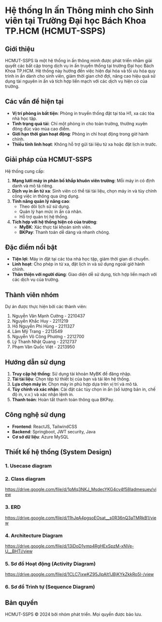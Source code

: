 # Hệ thống In ấn Thông minh cho Sinh viên tại Trường Đại học Bách Khoa TP.HCM (HCMUT-SSPS)

## Giới thiệu
HCMUT-SSPS là một hệ thống in ấn thông minh được phát triển nhằm giải quyết các bất cập trong dịch vụ in ấn truyền thống tại trường Đại học Bách Khoa TP.HCM. Hệ thống này hướng đến việc hiện đại hóa và tối ưu hóa quy trình in ấn dành cho sinh viên, giảm thời gian chờ đợi, nâng cao hiệu quả sử dụng tài nguyên in ấn và tích hợp liền mạch với các dịch vụ hiện có của trường.

## Các vấn đề hiện tại
- **Vị trí phòng in bất tiện**: Phòng in truyền thống đặt tại tòa H1, xa các tòa nhà học tập.
- **Tình trạng quá tải**: Chỉ một phòng in cho toàn trường, thường xuyên đông đúc vào mùa cao điểm.
- **Giới hạn thời gian hoạt động**: Phòng in chỉ hoạt động trong giờ hành chính.
- **Thiếu tính linh hoạt**: Không hỗ trợ gửi tài liệu từ xa hoặc đặt lịch in trước.

## Giải pháp của HCMUT-SSPS
Hệ thống cung cấp:
1. **Mạng lưới máy in phân bố khắp khuôn viên trường**: Mỗi máy in có định danh và mô tả riêng.
2. **Dịch vụ in ấn từ xa**: Sinh viên có thể tải tài liệu, chọn máy in và tùy chỉnh công việc in thông qua ứng dụng.
3. **Tính năng quản lý nâng cao**:
   - Theo dõi lịch sử sử dụng.
   - Quản lý hạn mức in ấn cá nhân.
   - Hỗ trợ quản trị hệ thống.
4. **Tích hợp với hệ thống hiện có của trường**:
   - **MyBK**: Xác thực tài khoản sinh viên.
   - **BKPay**: Thanh toán dễ dàng và nhanh chóng.

## Đặc điểm nổi bật
- **Tiện lợi**: Máy in đặt tại các tòa nhà học tập, giảm thời gian di chuyển.
- **Linh hoạt**: Cho phép in từ xa, đặt lịch in và sử dụng ngoài giờ hành chính.
- **Thân thiện với người dùng**: Giao diện dễ sử dụng, tích hợp liền mạch với các dịch vụ của trường.

## Thành viên nhóm
Dự án được thực hiện bởi các thành viên:
1. Nguyễn Văn Mạnh Cường - 2210437
2. Nguyễn Khắc Huy - 2211219
3. Hồ Nguyễn Phi Hùng - 2211327
4. Lâm Mỹ Trang - 2213549
5. Nguyễn Võ Công Phương - 2212700
6. Lý Thanh Nhật Quang - 2212737
7. Phạm Văn Quốc Việt - 2213950

## Hướng dẫn sử dụng
1. **Truy cập hệ thống**: Sử dụng tài khoản MyBK để đăng nhập.
2. **Tải tài liệu**: Chọn tệp từ thiết bị của bạn và tải lên hệ thống.
3. **Lựa chọn máy in**: Chọn máy in phù hợp dựa trên vị trí và mô tả.
4. **Tùy chỉnh và xác nhận**: Cài đặt các tùy chọn in ấn (số lượng bản in, chế độ in, v.v.) và xác nhận lệnh in.
5. **Thanh toán**: Hoàn tất thanh toán thông qua BKPay.

## Công nghệ sử dụng
- **Frontend**: ReactJS, TailwindCSS
- **Backend**: Springboot, JWT security, Java 
- **Cơ sở dữ liệu**: Azure MySQL 


## Thiết kế hệ thống (System Design)
### 1. Usecase diagram 


### 2. Class diagram 
https://drive.google.com/file/d/1pMq3NKJ_MsdecYKG4cv4f58ladmesuev/view

### 3. ERD 
https://drive.google.com/file/d/11hJeA4pgsoEOsat__s0R36nQ3aTMRkB1/view

### 4. Architecture Diagram
https://drive.google.com/file/d/13iDoD1ymp4RgHExSpzM-xNVe-U__BHTi/view

### 5. Sơ đồ Hoạt động (Activity Diagram)
https://drive.google.com/file/d/1CLC7ixwKZ95JIpAlt1JBjKYkZkkRo5I-/view

### 6. Sơ đồ Trình tự (Sequence Diagram)


## Bản quyền
HCMUT-SSPS © 2024 bởi nhóm phát triển. Mọi quyền được bảo lưu.
